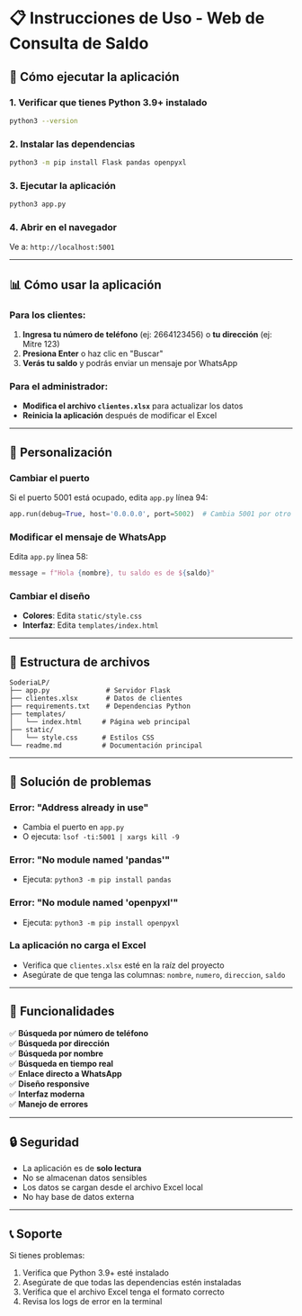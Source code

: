 # 📋 Instrucciones de Uso - Web de Consulta de Saldo

## 🚀 Cómo ejecutar la aplicación

### 1. Verificar que tienes Python 3.9+ instalado
```bash
python3 --version
```

### 2. Instalar las dependencias
```bash
python3 -m pip install Flask pandas openpyxl
```

### 3. Ejecutar la aplicación
```bash
python3 app.py
```

### 4. Abrir en el navegador
Ve a: `http://localhost:5001`

---

## 📊 Cómo usar la aplicación

### Para los clientes:
1. **Ingresa tu número de teléfono** (ej: 2664123456) o **tu dirección** (ej: Mitre 123)
2. **Presiona Enter** o haz clic en "Buscar"
3. **Verás tu saldo** y podrás enviar un mensaje por WhatsApp

### Para el administrador:
- **Modifica el archivo `clientes.xlsx`** para actualizar los datos
- **Reinicia la aplicación** después de modificar el Excel

---

## 🔧 Personalización

### Cambiar el puerto
Si el puerto 5001 está ocupado, edita `app.py` línea 94:
```python
app.run(debug=True, host='0.0.0.0', port=5002)  # Cambia 5001 por otro puerto
```

### Modificar el mensaje de WhatsApp
Edita `app.py` línea 58:
```python
message = f"Hola {nombre}, tu saldo es de ${saldo}"
```

### Cambiar el diseño
- **Colores**: Edita `static/style.css`
- **Interfaz**: Edita `templates/index.html`

---

## 📁 Estructura de archivos

```
SoderiaLP/
├── app.py              # Servidor Flask
├── clientes.xlsx       # Datos de clientes
├── requirements.txt    # Dependencias Python
├── templates/
│   └── index.html     # Página web principal
├── static/
│   └── style.css      # Estilos CSS
└── readme.md          # Documentación principal
```

---

## 🐛 Solución de problemas

### Error: "Address already in use"
- Cambia el puerto en `app.py`
- O ejecuta: `lsof -ti:5001 | xargs kill -9`

### Error: "No module named 'pandas'"
- Ejecuta: `python3 -m pip install pandas`

### Error: "No module named 'openpyxl'"
- Ejecuta: `python3 -m pip install openpyxl`

### La aplicación no carga el Excel
- Verifica que `clientes.xlsx` esté en la raíz del proyecto
- Asegúrate de que tenga las columnas: `nombre`, `numero`, `direccion`, `saldo`

---

## 📱 Funcionalidades

✅ **Búsqueda por número de teléfono**  
✅ **Búsqueda por dirección**  
✅ **Búsqueda por nombre**  
✅ **Búsqueda en tiempo real**  
✅ **Enlace directo a WhatsApp**  
✅ **Diseño responsive**  
✅ **Interfaz moderna**  
✅ **Manejo de errores**  

---

## 🔒 Seguridad

- La aplicación es de **solo lectura**
- No se almacenan datos sensibles
- Los datos se cargan desde el archivo Excel local
- No hay base de datos externa

---

## 📞 Soporte

Si tienes problemas:
1. Verifica que Python 3.9+ esté instalado
2. Asegúrate de que todas las dependencias estén instaladas
3. Verifica que el archivo Excel tenga el formato correcto
4. Revisa los logs de error en la terminal 